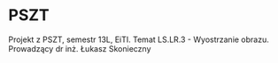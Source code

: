 PSZT
====

Projekt z PSZT, semestr 13L, EiTI. Temat LS.LR.3 - Wyostrzanie obrazu. Prowadzący dr inż. Łukasz Skonieczny